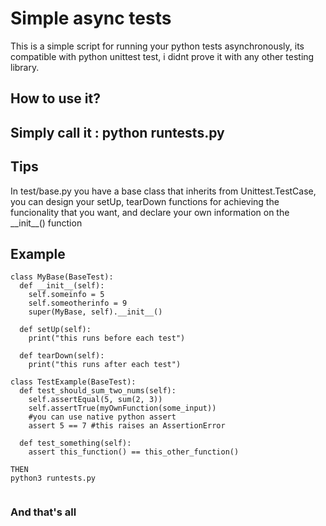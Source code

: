 <h1>Simple async tests</h1>
This is a simple script for running your python tests asynchronously,
its compatible with python unittest test, i didnt prove it with any other testing library.

<h2>How to use it?<h2>
Simply call it : python runtests.py

<h2>Tips</h2>
In test/base.py you have a base class that inherits from Unittest.TestCase, you can design your setUp, tearDown
functions for achieving the funcionality that you want, and declare your own information on the __init__() function

<h2>Example</h2>

```
class MyBase(BaseTest):
  def __init__(self):
    self.someinfo = 5
    self.someotherinfo = 9
    super(MyBase, self).__init__()
   
  def setUp(self):
    print("this runs before each test")
   
  def tearDown(self):
    print("this runs after each test")

class TestExample(BaseTest):
  def test_should_sum_two_nums(self):
    self.assertEqual(5, sum(2, 3))
    self.assertTrue(myOwnFunction(some_input))
    #you can use native python assert
    assert 5 == 7 #this raises an AssertionError
   
  def test_something(self):
    assert this_function() == this_other_function()
    
THEN
python3 runtests.py
    
```

<h3> And that's all </h3>
